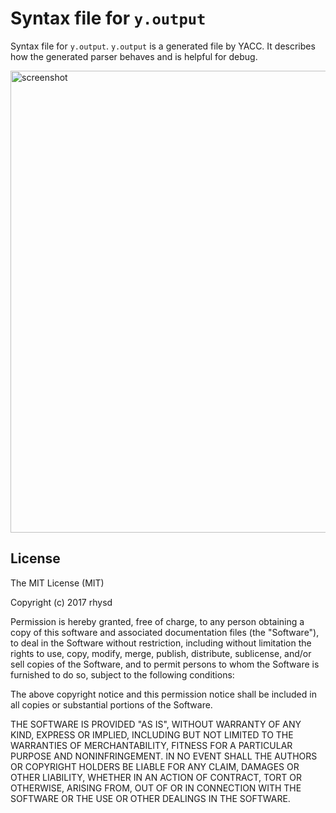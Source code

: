 Syntax file for `y.output`
==========================

Syntax file for `y.output`. `y.output` is a generated file by YACC. It describes how the generated
parser behaves and is helpful for debug.

<img src="https://github.com/rhysd/ss/blob/master/y-output.vim/main.png?raw=true" alt="screenshot" width="739"/>

## License

  The MIT License (MIT)

  Copyright (c) 2017 rhysd

  Permission is hereby granted, free of charge, to any person obtaining a copy
  of this software and associated documentation files (the "Software"), to deal
  in the Software without restriction, including without limitation the rights
  to use, copy, modify, merge, publish, distribute, sublicense, and/or sell copies
  of the Software, and to permit persons to whom the Software is furnished to do so,
  subject to the following conditions:

  The above copyright notice and this permission notice shall be included in all
  copies or substantial portions of the Software.

  THE SOFTWARE IS PROVIDED "AS IS", WITHOUT WARRANTY OF ANY KIND, EXPRESS OR IMPLIED,
  INCLUDING BUT NOT LIMITED TO THE WARRANTIES OF MERCHANTABILITY, FITNESS FOR A PARTICULAR
  PURPOSE AND NONINFRINGEMENT. IN NO EVENT SHALL THE AUTHORS OR COPYRIGHT HOLDERS BE
  LIABLE FOR ANY CLAIM, DAMAGES OR OTHER LIABILITY, WHETHER IN AN ACTION OF CONTRACT,
  TORT OR OTHERWISE, ARISING FROM, OUT OF OR IN CONNECTION WITH THE SOFTWARE OR
  THE USE OR OTHER DEALINGS IN THE SOFTWARE.
